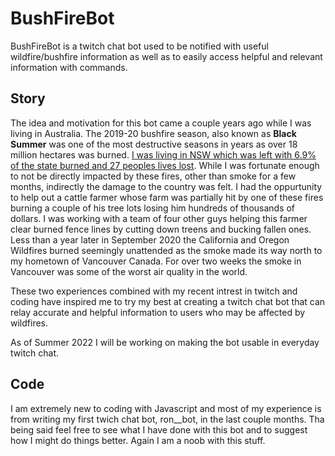 # BushFireBot
BushFireBot is a twitch chat bot used to be notified with useful wildfire/bushfire information as well as to easily access helpful and relevant information with commands. 

## Story 
The idea and motivation for this bot came a couple years ago while I was living in Australia. The 2019-20 bushfire season, also known as **Black Summer** was one of the most destructive seasons in years as over 18 million hectares was burned. [I was living in NSW which was left with 6.9% of the state burned and 27 peoples lives lost](https://www.rfs.nsw.gov.au/__data/assets/pdf_file/0007/174823/Bush-Fire-Bulletin-Vol-42-No1.pdf). While I was fortunate enough to not be directly impacted by these fires, other than smoke for a few months, indirectly the damage to the country was felt. I had the oppurtunity to help out a cattle farmer whose farm was partially hit by one of these fires burning a couple of his tree lots losing him hundreds of thousands of dollars. I was working with a team of four other guys helping this farmer clear burned fence lines by cutting down treens and bucking fallen ones. Less than a year later in September 2020 the California and Oregon Wildfires burned seemingly unattended as the smoke made its way north to my hometown of Vancouver Canada. For over two weeks the smoke in Vancouver was some of the worst air quality in the world. 

These two experiences combined with my recent intrest in twitch and coding have inspired me to try my best at creating a twitch chat bot that can relay accurate and helpful information to users who may be affected by wildfires. 

As of Summer 2022 I will be working on making the bot usable in everyday twitch chat. 

## Code
I am extremely new to coding with Javascript and most of my experience is from writing my first twich chat bot, ron__bot, in the last couple months. Tha being said feel free to see what I have done with this bot and to suggest how I might do things better. Again I am a noob with this stuff.
